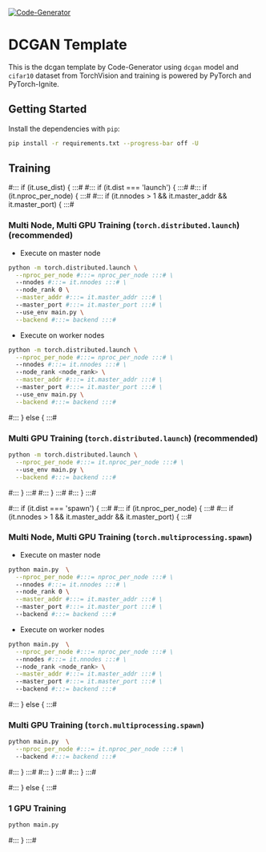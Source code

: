 [![Code-Generator](https://badgen.net/badge/Template%20by/Code-Generator/ee4c2c?labelColor=eaa700)](https://github.com/pytorch-ignite/code-generator)

# DCGAN Template

This is the dcgan template by Code-Generator using `dcgan` model and `cifar10` dataset from TorchVision and training is powered by PyTorch and PyTorch-Ignite.

## Getting Started

Install the dependencies with `pip`:

```sh
pip install -r requirements.txt --progress-bar off -U
```

## Training

#::: if (it.use_dist) { :::#
#::: if (it.dist === 'launch') { :::#
#::: if (it.nproc_per_node) { :::#
#::: if (it.nnodes > 1 && it.master_addr && it.master_port) { :::#

### Multi Node, Multi GPU Training (`torch.distributed.launch`) (recommended)

- Execute on master node

```sh
python -m torch.distributed.launch \
  --nproc_per_node #:::= nproc_per_node :::# \
  --nnodes #:::= it.nnodes :::# \
  --node_rank 0 \
  --master_addr #:::= it.master_addr :::# \
  --master_port #:::= it.master_port :::# \
  --use_env main.py \
  --backend #:::= backend :::#
```

- Execute on worker nodes

```sh
python -m torch.distributed.launch \
  --nproc_per_node #:::= nproc_per_node :::# \
  --nnodes #:::= it.nnodes :::# \
  --node_rank <node_rank> \
  --master_addr #:::= it.master_addr :::# \
  --master_port #:::= it.master_port :::# \
  --use_env main.py \
  --backend #:::= backend :::#
```

#::: } else { :::#

### Multi GPU Training (`torch.distributed.launch`) (recommended)

```sh
python -m torch.distributed.launch \
  --nproc_per_node #:::= it.nproc_per_node :::# \
  --use_env main.py \
  --backend #:::= backend :::#
```

#::: } :::#
#::: } :::#
#::: } :::#

#::: if (it.dist === 'spawn') { :::#
#::: if (it.nproc_per_node) { :::#
#::: if (it.nnodes > 1 && it.master_addr && it.master_port) { :::#

### Multi Node, Multi GPU Training (`torch.multiprocessing.spawn`)

- Execute on master node

```sh
python main.py  \
  --nproc_per_node #:::= nproc_per_node :::# \
  --nnodes #:::= it.nnodes :::# \
  --node_rank 0 \
  --master_addr #:::= it.master_addr :::# \
  --master_port #:::= it.master_port :::# \
  --backend #:::= backend :::#
```

- Execute on worker nodes

```sh
python main.py  \
  --nproc_per_node #:::= nproc_per_node :::# \
  --nnodes #:::= it.nnodes :::# \
  --node_rank <node_rank> \
  --master_addr #:::= it.master_addr :::# \
  --master_port #:::= it.master_port :::# \
  --backend #:::= backend :::#
```

#::: } else { :::#

### Multi GPU Training (`torch.multiprocessing.spawn`)

```sh
python main.py  \
  --nproc_per_node #:::= it.nproc_per_node :::# \
  --backend #:::= backend :::#
```

#::: } :::#
#::: } :::#
#::: } :::#

#::: } else { :::#

### 1 GPU Training

```sh
python main.py
```

#::: } :::#
